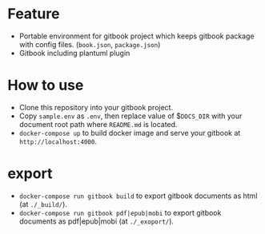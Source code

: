 # Feature
  - Portable environment for gitbook project which keeps gitbook package with config files. (`book.json`, `package.json`)
  - Gitbook including plantuml plugin

# How to use
  - Clone this repository into your gitbook project.
  - Copy `sample.env` as `.env`, then replace value of $`DOCS_DIR` with your document root path where `README.md` is located.
  - `docker-compose up` to build docker image and serve your gitbook at `http://localhost:4000`.

# export
  - `docker-compose run gitbook build` to export gitbook documents as html (at `./_build/`).
  - `docker-compose run gitbook pdf|epub|mobi` to export gitbook documents as pdf|epub|mobi (at `./_exoport/`).
